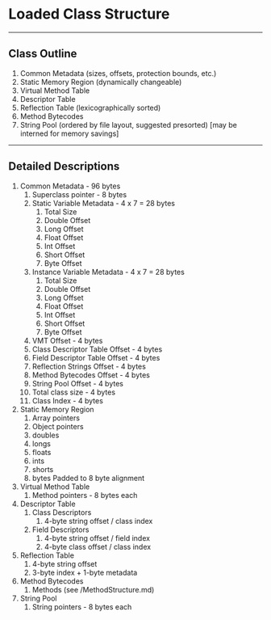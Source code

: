 # Loaded Class Structure

---

## Class Outline

1. Common Metadata (sizes, offsets, protection bounds, etc.)
1. Static Memory Region (dynamically changeable)
1. Virtual Method Table
1. Descriptor Table
1. Reflection Table (lexicographically sorted)
1. Method Bytecodes
1. String Pool (ordered by file layout, suggested presorted) [may be interned for memory savings]

---

## Detailed Descriptions

1. Common Metadata - 96 bytes
   1. Superclass pointer - 8 bytes
   1. Static Variable Metadata - 4 x 7 = 28 bytes
      1. Total Size
      1. Double Offset
      1. Long Offset
      1. Float Offset
      1. Int Offset
      1. Short Offset
      1. Byte Offset
   1. Instance Variable Metadata - 4 x 7 = 28 bytes
      1. Total Size
      1. Double Offset
      1. Long Offset
      1. Float Offset
      1. Int Offset
      1. Short Offset
      1. Byte Offset
   1. VMT Offset - 4 bytes
   1. Class Descriptor Table Offset - 4 bytes
   1. Field Descriptor Table Offset - 4 bytes
   1. Reflection Strings Offset - 4 bytes
   1. Method Bytecodes Offset - 4 bytes
   1. String Pool Offset - 4 bytes
   1. Total class size - 4 bytes
   1. Class Index - 4 bytes
1. Static Memory Region
   1. Array pointers
   1. Object pointers
   1. doubles
   1. longs
   1. floats
   1. ints
   1. shorts
   1. bytes
      Padded to 8 byte alignment
1. Virtual Method Table
   1. Method pointers - 8 bytes each
1. Descriptor Table
   1. Class Descriptors
      1. 4-byte string offset / class index
   1. Field Descriptors
      1. 4-byte string offset / field index
      1. 4-byte class offset / class index
1. Reflection Table
   1. 4-byte string offset
   1. 3-byte index + 1-byte metadata
1. Method Bytecodes
   1. Methods (see /MethodStructure.md)
1. String Pool
   1. String pointers - 8 bytes each
